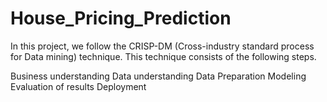 # House_Pricing_Prediction
In this project, we follow the CRISP-DM (Cross-industry standard process for Data mining) technique. This technique consists of the following steps.

Business understanding
Data understanding
Data Preparation
Modeling
Evaluation of results
Deployment
